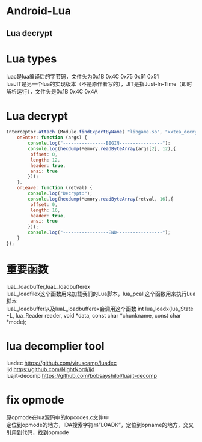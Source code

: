 # Android-Lua
## Lua decrypt<br>
# Lua types
luac是lua编译后的字节码，文件头为0x1B 0x4C 0x75 0x61 0x51<br>
luaJIT是另一个lua的实现版本（不是原作者写的），JIT是指Just-In-Time（即时解析运行），文件头是0x1B 0x4C 0x4A<br>
# Lua decrypt
```javascript
Interceptor.attach (Module.findExportByName( "libgame.so", "xxtea_decrypt"), {//so 可变，主要是找到xxtea  cocos2d:libcocos2dcpp.so
    onEnter: function (args) {
        console.log("----------------BEGIN----------------");
        console.log(hexdump(Memory.readByteArray(args[2], 12),{
         offset: 0,
         length: 12,
         header: true,
         ansi: true
        }));
    },
    onLeave: function (retval) {
        console.log("Decrypt:");
        console.log(hexdump(Memory.readByteArray(retval, 16),{
         offset: 0,
         length: 16,
         header: true,
         ansi: true
        }));
        console.log("-----------------END-----------------");   
    }
});
```
# 重要函数
luaL_loadbuffer,luaL_loadbufferex<br>
luaL_loadfilex这个函数用来加载我们的Lua脚本，lua_pcall这个函数用来执行Lua脚本<br>
luaL_loadbuffer以及luaL_loadbufferex会调用这个函数
int lua_loadx(lua_State *L, lua_Reader reader, void *data, const char *chunkname, const char *mode);<br>
# lua decomplier tool
 luadec https://github.com/viruscamp/luadec<br>
 ljd https://github.com/NightNord/ljd<br>
 luajit-decomp https://github.com/bobsayshilol/luajit-decomp<br>
 # fix opmode
 原opmode在lua源码中的lopcodes.c文件中<br>
 定位到opmode的地方，IDA搜索字符串”LOADK”，定位到opname的地方，交叉引用到代码，找到opmode
